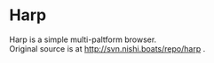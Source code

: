 # Harp
Harp is a simple multi-paltform browser. \
Original source is at http://svn.nishi.boats/repo/harp .
